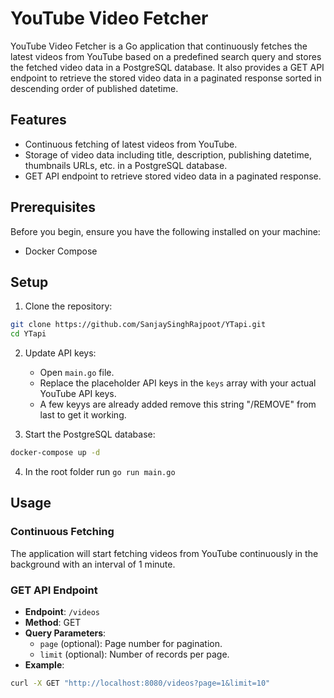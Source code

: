 # YouTube Video Fetcher

YouTube Video Fetcher is a Go application that continuously fetches the latest videos from YouTube based on a predefined search query and stores the fetched video data in a PostgreSQL database. It also provides a GET API endpoint to retrieve the stored video data in a paginated response sorted in descending order of published datetime.

## Features

- Continuous fetching of latest videos from YouTube.
- Storage of video data including title, description, publishing datetime, thumbnails URLs, etc. in a PostgreSQL database.
- GET API endpoint to retrieve stored video data in a paginated response.

## Prerequisites

Before you begin, ensure you have the following installed on your machine:

- Docker Compose

## Setup

1. Clone the repository:

```bash
git clone https://github.com/SanjaySinghRajpoot/YTapi.git
cd YTapi
```

2. Update API keys:

   - Open `main.go` file.
   - Replace the placeholder API keys in the `keys` array with your actual YouTube API keys.
   - A few keyys are already added remove this string "/REMOVE" from last to get it working. 

3. Start the PostgreSQL database:

```bash
docker-compose up -d
```

4. In the root folder run `go run main.go`

## Usage

### Continuous Fetching

The application will start fetching videos from YouTube continuously in the background with an interval of 1 minute.

### GET API Endpoint

- **Endpoint**: `/videos`
- **Method**: GET
- **Query Parameters**:
  - `page` (optional): Page number for pagination.
  - `limit` (optional): Number of records per page.
- **Example**:

```bash
curl -X GET "http://localhost:8080/videos?page=1&limit=10"
```
